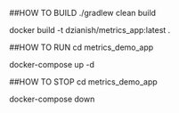 ##HOW TO BUILD
./gradlew clean build

docker build -t dzianish/metrics_app:latest .

##HOW TO RUN
cd metrics_demo_app

docker-compose up -d

##HOW TO STOP
cd metrics_demo_app

docker-compose down
